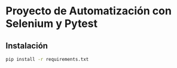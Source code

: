 # Proyecto de Automatización con Selenium y Pytest

## Instalación
```bash
pip install -r requirements.txt
